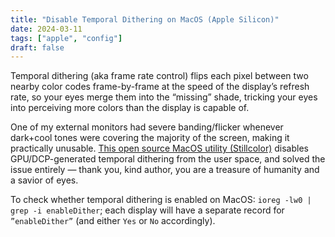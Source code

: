 ```yaml
---
title: "Disable Temporal Dithering on MacOS (Apple Silicon)"
date: 2024-03-11
tags: ["apple", "config"]
draft: false
---
```

Temporal dithering (aka frame rate control) flips each pixel between two nearby color codes frame-by-frame at the speed of the display’s refresh rate, so your eyes merge them into the “missing” shade, tricking your eyes into perceiving more colors than the display is capable of. 

One of my external monitors had severe banding/flicker whenever dark+cool tones were covering the majority of the screen, making it practically unusable. <a href="https://github.com/aiaf/Stillcolor">This open source MacOS utility (Stillcolor)</a> disables GPU/DCP-generated temporal dithering from the user space, and solved the issue entirely — thank you, kind author, you are a treasure of humanity and a savior of eyes.

To check whether temporal dithering is enabled on MacOS: `ioreg -lw0 | grep -i enableDither`; each display will have a separate record for `”enableDither”` (and either `Yes` or `No` accordingly).